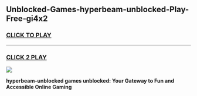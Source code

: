 
## Unblocked-Games-hyperbeam-unblocked-Play-Free-gi4x2
<h3>
<a href="https://premium76.site?title=hyperbeam-unblocked&ref=21A">CLICK TO PLAY</a></h3>
<hr>

<h3>
<a href="https://premium76.site?title=hyperbeam-unblocked&ref=21A">CLICK 2 PLAY</a>
  
</h3>

<a href="https://premium76.site?title=hyperbeam-unblocked&ref=21A"><img src="https://clearcache.store/games.png"></a>


**hyperbeam-unblocked games unblocked: Your Gateway to Fun and Accessible Online Gaming**
